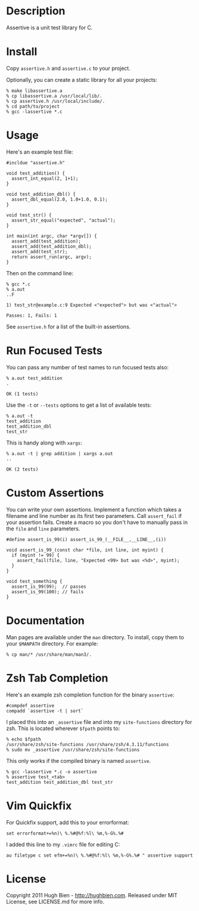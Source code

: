Description
===========

Assertive is a unit test library for C.

Install
=======

Copy `assertive.h` and `assertive.c` to your project.

Optionally, you can create a static library for all your projects:

    % make libassertive.a
    % cp libassertive.a /usr/local/lib/.
    % cp assertive.h /usr/local/include/.
    % cd path/to/project
    % gcc -lassertive *.c

Usage
=====

Here's an example test file:

    #incldue "assertive.h"

    void test_addition() {
      assert_int_equal(2, 1+1);
    }

    void test_addition_dbl() {
      assert_dbl_equal(2.0, 1.0+1.0, 0.1);
    }

    void test_str() {
      assert_str_equal("expected", "actual");
    }

    int main(int argc, char *argv[]) {
      assert_add(test_addition);
      assert_add(test_addition_dbl);
      assert_add(test_str);
      return assert_run(argc, argv);
    }

Then on the command line:

    % gcc *.c
    % a.out
    ..F

    1) test_str@example.c:9 Expected <"expected"> but was <"actual">

    Passes: 1, Fails: 1

See `assertive.h` for a list of the built-in assertions.

Run Focused Tests
=================

You can pass any number of test names to run focused tests also:

    % a.out test_addition
    .

    OK (1 tests)

Use the `-t` or `--tests` options to get a list of available tests:

    % a.out -t
    test_addition
    test_addition_dbl
    test_str

This is handy along with `xargs`:

    % a.out -t | grep addition | xargs a.out
    ..

    OK (2 tests)

Custom Assertions
=================

You can write your own assertions.  Implement a function which takes a filename
and line number as its first two parameters.  Call `assert_fail` if your
assertion fails.  Create a macro so you don't have to manually pass in the
`file` and `line` parameters.

    #define assert_is_99(i) assert_is_99_(__FILE__,__LINE__,(i))

    void assert_is_99_(const char *file, int line, int myint) {
      if (myint != 99) {
        assert_fail(file, line, "Expected <99> but was <%d>", myint);
      }
    }

    void test_something {
      assert_is_99(99);  // passes
      assert_is_99(100); // fails
    }

Documentation
=============

Man pages are available under the `man` directory.  To install, copy them to
your `$MANPATH` directory.  For example:

    % cp man/* /usr/share/man/man3/.

Zsh Tab Completion
==================

Here's an example zsh completion function for the binary `assertive`:

    #compdef assertive
    compadd `assertive -t | sort`

I placed this into an `_assertive` file and into my `site-functions` directory
for zsh.  This is located wherever `$fpath` points to:

    % echo $fpath
    /usr/share/zsh/site-functions /usr/share/zsh/4.3.11/functions
    % sudo mv _assertive /usr/share/zsh/site-functions

This only works if the compiled binary is named `assertive`.

    % gcc -lassertive *.c -o assertive
    % assertive test_<tab>
    test_addition test_addition_dbl test_str

Vim Quickfix
============

For Quickfix support, add this to your errorformat:

    set errorformat+=%n)\ %.%#@%f:%l\ %m,%-G%.%#

I added this line to my `.vimrc` file for editing C:

    au filetype c set efm+=%n)\ %.%#@%f:%l\ %m,%-G%.%# " assertive support

License
=======

Copyright 2011 Hugh Bien - http://hughbien.com.
Released under MIT License, see LICENSE.md for more info.

